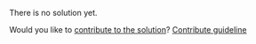
There is no solution yet.

Would you like to [contribute to the solution](https://github.com/BFEdev/BFE.dev-solutions/blob/main/quiz/implicit-conversion-iii_en.md)? [Contribute guideline](https://github.com/BFEdev/BFE.dev-solutions#how-to-contribute)
